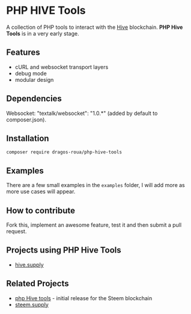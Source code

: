 PHP HIVE Tools
=========================

A collection of PHP tools to interact with the [Hive](https://github.com/openhive-network/hive) blockchain. **PHP Hive Tools** is in a very early stage.

Features
--------

* cURL and websocket transport layers
* debug mode
* modular design

Dependencies
------------

Websocket: "textalk/websocket": "1.0.*" (added by default to composer.json).

Installation
------------

`composer require dragos-roua/php-hive-tools`

Examples
--------

There are a few small examples in the `examples` folder, I will add more as more use cases will appear.

How to contribute
-----------------

Fork this, implement an awesome feature, test it and then submit a pull request.


Projects using PHP Hive Tools
------------------------------

* [hive.supply](http://hive.supply)


Related Projects
-----------------------------

* [php Hive tools](https://github.com/dragosroua/php-steem-tools) - initial release for the Steem blockchain
* [steem.supply](https://steem.supply)
